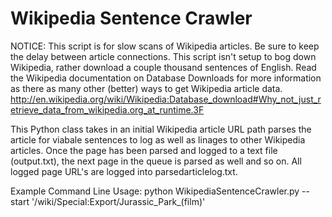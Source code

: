 Wikipedia Sentence Crawler
=============
NOTICE: This script is for slow scans of Wikipedia articles. Be sure to keep the delay between article connections. This script isn't setup to bog down Wikipedia, rather download a couple thousand sentences of English. Read the Wikipedia documentation on Database Downloads for more information as there as many other (better) ways to get Wikipedia article data. http://en.wikipedia.org/wiki/Wikipedia:Database_download#Why_not_just_retrieve_data_from_wikipedia.org_at_runtime.3F

This Python class takes in an initial Wikipedia article URL path parses the article for viabale sentences to log as well as linages to other Wikipedia articles. Once the page has been parsed and logged to a text file (output.txt), the next page in the queue is parsed as well and so on. All logged page URL's are logged into parsedarticlelog.txt.

Example Command Line Usage: python WikipediaSentenceCrawler.py --start '/wiki/Special:Export/Jurassic_Park_(film)'
